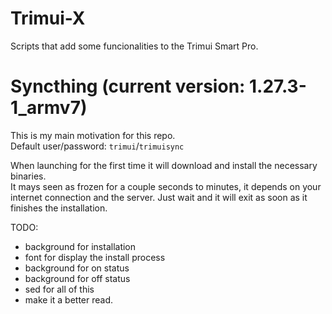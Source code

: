# Trimui-X  

Scripts that add some funcionalities to the Trimui Smart Pro.  
  
# Syncthing  (current version: 1.27.3-1_armv7)
This is my main motivation for this repo.  
Default user/password: `trimui`/`trimuisync`  
  
When launching for the first time it will download and install the necessary binaries.  
It mays seen as frozen for a couple seconds to minutes, it depends on your internet connection and the server.
Just wait and it will exit as soon as it finishes the installation.
  
  
TODO:  
- background for installation  
- font for display the install process  
- background for on status  
- background for off status  
- sed for all of this  
- make it a better read.